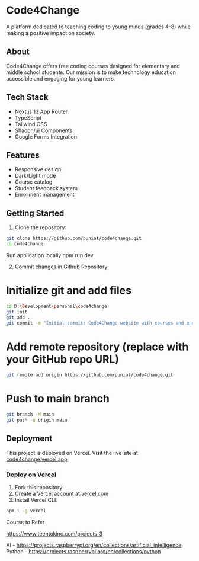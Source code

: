 # Code4Change

A platform dedicated to teaching coding to young minds (grades 4-8) while making a positive impact on society.

## About

Code4Change offers free coding courses designed for elementary and middle school students. Our mission is to make technology education accessible and engaging for young learners.

## Tech Stack

- Next.js 13 App Router
- TypeScript
- Tailwind CSS
- Shadcn/ui Components
- Google Forms Integration

## Features

- Responsive design
- Dark/Light mode
- Course catalog
- Student feedback system
- Enrollment management

## Getting Started

1. Clone the repository:
```bash
git clone https://github.com/puniat/code4change.git
cd code4change
```
Run application locally 
npm run dev 

2. Commit changes in Github Repository
# Initialize git and add files
```bash
cd D:\Development\personal\code4change
git init
git add .
git commit -m "Initial commit: Code4Change website with courses and enrollment"
```
# Add remote repository (replace with your GitHub repo URL)
```bash
git remote add origin https://github.com/puniat/code4change.git
```
# Push to main branch
```bash
git branch -M main
git push -u origin main
```
## Deployment

This project is deployed on Vercel. Visit the live site at [code4change.vercel.app](https://code4change.vercel.app)

### Deploy on Vercel

1. Fork this repository
2. Create a Vercel account at [vercel.com](https://vercel.com)
3. Install Vercel CLI:
```bash
npm i -g vercel
```
Course to Refer

https://www.teentokinc.com/projects-3

AI - https://projects.raspberrypi.org/en/collections/artificial_intelligence
Python - https://projects.raspberrypi.org/en/collections/python

